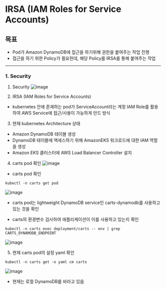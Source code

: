 # IRSA (IAM Roles for Service Accounts)

## 목표
- Pod가 Amazon DynamoDB에 접근을 하기위해 권한을 붙여주는 작업 진행
- 접근을 하기 위한 Policy가 필요한데, 해당 Policy를 IRSA를 통해 붙여주는 작업

--- 
### 1. Security
1. Security
![image](https://github.com/devhyunuk/eks-security/assets/49749510/516ccbf4-07cd-4bdd-ba32-e470fe450599)

2. IRSA (IAM Roles for Service Accounts)
- kubernetes 안에 존재하는 pod가 ServiceAccount라는 계정 IAM Role를 활용하여 AWS Service에 접근/사용이 가능하게 만드 방식

3. 현재 kubernetes Architecture 상태
- Amazon DynamoDB 테이블 생성
- DynamoDB 테이블에 액세스하기 위해 AmazonEKS 워크로드에 대한 IAM 역할을 생성
- Amazon EKS 클러스터에 AWS Load Balancer Controller 설치

4. carts pod 확인
![image](https://github.com/devhyunuk/eks-security/assets/49749510/8f927edf-05b4-441e-8416-2320baf1a7b5)

- carts pod 확인
```
kubectl -n carts get pod 
```
![image](https://github.com/devhyunuk/eks-security/assets/49749510/e9f0ab54-b0a0-4e94-9aab-d1c6182a7047)
- carts pod는 lightweight DynamoDB service인 carts-dynamodb를 사용하고 있는 것을 확인

- carts의 환경변수 검사하여 애플리케이션이 이를 사용하고 있는지 확인
```
kubectl -n carts exec deployment/carts -- env | grep CARTS_DYNAMODB_ENDPOINT
```
![image](https://github.com/devhyunuk/eks-security/assets/49749510/cbd85538-f6ef-4b54-ac64-de37fb119911)

5. 현재 carts pod의 설정 yaml 확인
```
kubectl -n carts get -o yaml cm carts
```
![image](https://github.com/devhyunuk/eks-security/assets/49749510/4df756d2-e305-4763-ac59-d463ffbe0bc0)
- 현재는 로컬 DynamoDB를 바라고 있음




